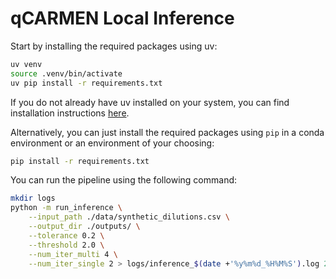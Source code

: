# qCARMEN Local Inference

Start by installing the required packages using uv:
```bash
uv venv
source .venv/bin/activate
uv pip install -r requirements.txt
```

If you do not already have uv installed on your system, you can
find installation instructions [here](https://docs.astral.sh/uv/).

Alternatively, you can just install the required packages using
`pip` in a conda environment or an environment of your choosing:
```bash
pip install -r requirements.txt
```

You can run the pipeline using the following command:
```bash
mkdir logs
python -m run_inference \
    --input_path ./data/synthetic_dilutions.csv \
    --output_dir ./outputs/ \
    --tolerance 0.2 \
    --threshold 2.0 \
    --num_iter_multi 4 \
    --num_iter_single 2 > logs/inference_$(date +'%y%m%d_%H%M%S').log 2>&1
```
